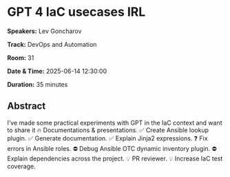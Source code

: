# GPT 4 IaC usecases IRL

**Speakers:** Lev Goncharov
                    
**Track:** DevOps and Automation
                    
**Room:** 31
                    
**Date & Time:** 2025-06-14 12:30:00
                    
**Duration:** 35 minutes
                    
## Abstract
                    
I’ve made some practical experiments with GPT in the IaC context and want to share it
🔥 Documentations & presentations.
✅ Create Ansible lookup plugin.
✅ Generate documentation.
✅ Explain Jinja2 expressions.
❓ Fix errors in Ansible roles.
⛔️ Debug Ansible OTC dynamic inventory plugin.
⛔️ Explain dependencies across the project.
💡 PR reviewer.
💡 Increase IaC test coverage.
